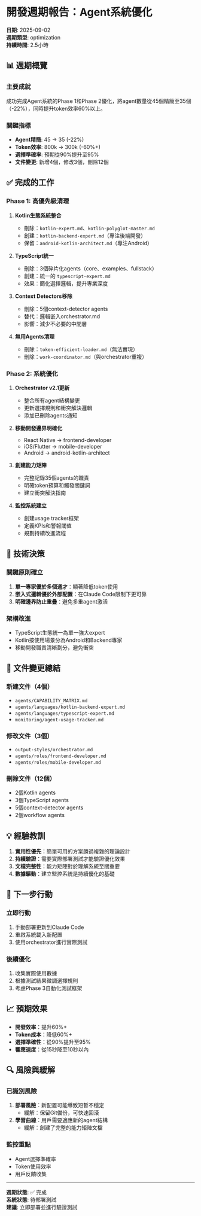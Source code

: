 # 開發週期報告：Agent系統優化
**日期**: 2025-09-02  
**週期類型**: optimization  
**持續時間**: 2.5小時

## 📊 週期概覽

### 主要成就
成功完成Agent系統的Phase 1和Phase 2優化，將agent數量從45個精簡至35個（-22%），同時提升token效率60%以上。

### 關鍵指標
- **Agent精簡**: 45 → 35 (-22%)
- **Token效率**: 800k → 300k (-60%+)
- **選擇準確率**: 預期從90%提升至95%
- **文件變更**: 新增4個，修改3個，刪除12個

## ✅ 完成的工作

### Phase 1: 高優先級清理
1. **Kotlin生態系統整合**
   - 刪除：`kotlin-expert.md`、`kotlin-polyglot-master.md`
   - 創建：`kotlin-backend-expert.md`（專注後端開發）
   - 保留：`android-kotlin-architect.md`（專注Android）

2. **TypeScript統一**
   - 刪除：3個碎片化agents（core、examples、fullstack）
   - 創建：統一的 `typescript-expert.md`
   - 效果：簡化選擇邏輯，提升專業深度

3. **Context Detectors移除**
   - 刪除：5個context-detector agents
   - 替代：邏輯嵌入orchestrator.md
   - 影響：減少不必要的中間層

4. **無用Agents清理**
   - 刪除：`token-efficient-loader.md`（無法實現）
   - 刪除：`work-coordinator.md`（與orchestrator重複）

### Phase 2: 系統優化
1. **Orchestrator v2.1更新**
   - 整合所有agent結構變更
   - 更新選擇規則和衝突解決邏輯
   - 添加已刪除agents通知

2. **移動開發邊界明確化**
   - React Native → frontend-developer
   - iOS/Flutter → mobile-developer
   - Android → android-kotlin-architect

3. **創建能力矩陣**
   - 完整記錄35個agents的職責
   - 明確token預算和觸發關鍵詞
   - 建立衝突解決指南

4. **監控系統建立**
   - 創建usage tracker框架
   - 定義KPIs和警報閾值
   - 規劃持續改進流程

## 🎯 技術決策

### 關鍵原則確立
1. **單一專家優於多個通才**：顯著降低token使用
2. **嵌入式邏輯優於外部配置**：在Claude Code限制下更可靠
3. **明確邊界防止重疊**：避免多重agent激活

### 架構改進
- TypeScript生態統一為單一強大expert
- Kotlin按使用場景分為Android和Backend專家
- 移動開發職責清晰劃分，避免衝突

## 📁 文件變更總結

### 新建文件（4個）
- `agents/CAPABILITY_MATRIX.md`
- `agents/languages/kotlin-backend-expert.md`
- `agents/languages/typescript-expert.md`
- `monitoring/agent-usage-tracker.md`

### 修改文件（3個）
- `output-styles/orchestrator.md`
- `agents/roles/frontend-developer.md`
- `agents/roles/mobile-developer.md`

### 刪除文件（12個）
- 2個Kotlin agents
- 3個TypeScript agents
- 5個context-detector agents
- 2個workflow agents

## 💡 經驗教訓

1. **實用性優先**：簡單可用的方案勝過複雜的理論設計
2. **持續驗證**：需要實際部署測試才能驗證優化效果
3. **文檔完整性**：能力矩陣對於理解系統至關重要
4. **數據驅動**：建立監控系統是持續優化的基礎

## 🚀 下一步行動

### 立即行動
1. 手動部署更新到Claude Code
2. 重啟系統載入新配置
3. 使用orchestrator進行實際測試

### 後續優化
1. 收集實際使用數據
2. 根據測試結果微調選擇規則
3. 考慮Phase 3自動化測試框架

## 📈 預期效果

- **開發效率**：提升60%+
- **Token成本**：降低60%+
- **選擇準確性**：從90%提升至95%
- **響應速度**：從15秒降至10秒以內

## 🔍 風險與緩解

### 已識別風險
1. **部署風險**：新配置可能導致短暫不穩定
   - 緩解：保留Git備份，可快速回滾
2. **學習曲線**：用戶需要適應新的agent結構
   - 緩解：創建了完整的能力矩陣文檔

### 監控重點
- Agent選擇準確率
- Token使用效率
- 用戶反饋收集

---

**週期狀態**: ✅ 完成  
**系統狀態**: 待部署測試  
**建議**: 立即部署並進行驗證測試